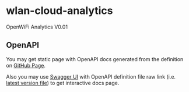 # wlan-cloud-analytics
OpenWiFi Analytics V0.01

## OpenAPI
You may get static page with OpenAPI docs generated from the definition on [GitHub Page](https://telecominfraproject.github.io/wlan-cloud-analytics/).

Also you may use [Swagger UI](https://petstore.swagger.io/#/) with OpenAPI definition file raw link (i.e. [latest version file](https://raw.githubusercontent.com/Telecominfraproject/wlan-cloud-analytics/main/openapi/owanalytics.yaml)) to get interactive docs page.

